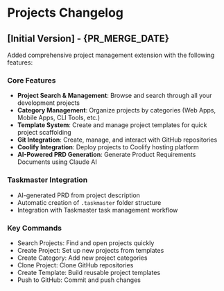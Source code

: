 # Projects Changelog

## [Initial Version] - {PR_MERGE_DATE}

Added comprehensive project management extension with the following features:

### Core Features
- **Project Search & Management**: Browse and search through all your development projects
- **Category Management**: Organize projects by categories (Web Apps, Mobile Apps, CLI Tools, etc.)
- **Template System**: Create and manage project templates for quick project scaffolding
- **Git Integration**: Create, manage, and interact with GitHub repositories
- **Coolify Integration**: Deploy projects to Coolify hosting platform
- **AI-Powered PRD Generation**: Generate Product Requirements Documents using Claude AI

### Taskmaster Integration
- AI-generated PRD from project description
- Automatic creation of `.taskmaster` folder structure 
- Integration with Taskmaster task management workflow

### Key Commands
- Search Projects: Find and open projects quickly
- Create Project: Set up new projects from templates
- Create Category: Add new project categories
- Clone Project: Clone GitHub repositories
- Create Template: Build reusable project templates
- Push to GitHub: Commit and push changes